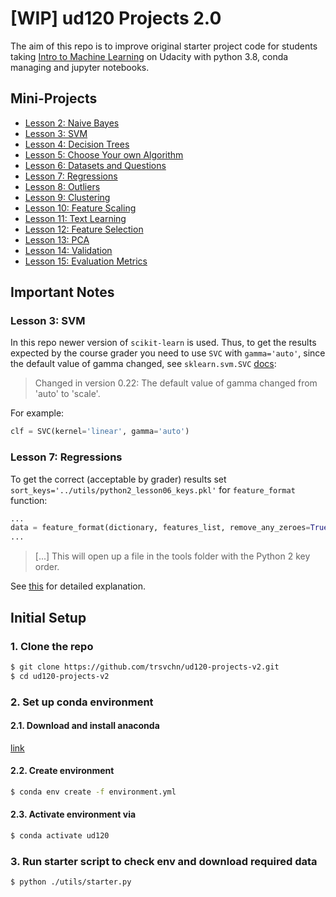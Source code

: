 # [WIP] ud120 Projects 2.0

The aim of this repo is to improve original starter project code for students taking
[Intro to Machine Learning](https://classroom.udacity.com/courses/ud120) on Udacity with
python 3.8, conda managing and jupyter notebooks.

## Mini-Projects

- [Lesson 2: Naive Bayes](./lesson-2-naive-bayes/nb_author_id.ipynb)
- [Lesson 3: SVM](./lesson-3-svm/svm_author_id.ipynb)
- [Lesson 4: Decision Trees](./lesson-4-decision-tree/dt_author_id.ipynb)
- [Lesson 5: Choose Your own Algorithm](./lesson-5-choose-your-own/your_algorithm.ipynb)
- [Lesson 6: Datasets and Questions](./lesson-6-datasets-questions/explore_enron_data.ipynb)
- [Lesson 7: Regressions](./lesson-7-regression/finance_regression.ipynb)
- [Lesson 8: Outliers](./lesson-8-outliers/outlier_removal_regression.ipynb)
- [Lesson 9: Clustering](lesson-9-10-k-means/k_means_cluster.ipynb)
- [Lesson 10: Feature Scaling](lesson-9-10-k-means/k_means_cluster.ipynb)
- [Lesson 11: Text Learning](lesson-11-text-learning/vectorize_text.ipynb)
- [Lesson 12: Feature Selection](lesson-12-feature-selection/find_signature.ipynb)
- [Lesson 13: PCA](lesson-13-pca/eigenfaces.ipynb)
- [Lesson 14: Validation](lesson-14-validation/validate_poi.ipynb)
- [Lesson 15: Evaluation Metrics](lesson-15-evaluation/evaluate_poi_identifier.ipynb)

## Important Notes

### Lesson 3: SVM

In this repo newer version of `scikit-learn` is used. Thus, to get the results expected by the course grader
you need to use `SVC` with `gamma='auto'`, since the default value of gamma changed, see `sklearn.svm.SVC` [docs](https://scikit-learn.org/stable/modules/generated/sklearn.svm.SVC.html):
> Changed in version 0.22: The default value of gamma changed from 'auto' to 'scale'.

For example:

```python
clf = SVC(kernel='linear', gamma='auto')
```

### Lesson 7: Regressions

To get the correct (acceptable by grader) results set `sort_keys='../utils/python2_lesson06_keys.pkl'` for
`feature_format` function:

```python
...
data = feature_format(dictionary, features_list, remove_any_zeroes=True, sort_keys='../utils/python2_lesson06_keys.pkl')
...
```

> [...] This will open up a file in the tools folder with the Python 2 key order.

 See [this](https://classroom.udacity.com/courses/ud120/lessons/2301748537/concepts/30416086000923) for detailed explanation.


## Initial Setup

### 1. Clone the repo

```bash
$ git clone https://github.com/trsvchn/ud120-projects-v2.git
$ cd ud120-projects-v2
```

### 2. Set up conda environment

#### 2.1. Download and install anaconda

[link](https://www.anaconda.com/distribution/)

#### 2.2. Create environment

```bash
$ conda env create -f environment.yml
```

#### 2.3. Activate environment via

```bash
$ conda activate ud120
```

### 3. Run starter script to check env and download required data

```bash
$ python ./utils/starter.py
```

